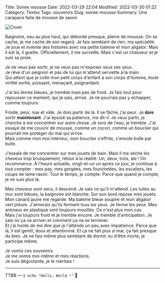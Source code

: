 Title: Soirée mousse
Date: 2022-03-29 22:04
Modified: 2022-03-30 01:22
Category: Textes
Tags: souvenirs
Slug: soiree-mousse
Summary: Une carapace faite de mousse de savon

![Cover]({static}/images/text-1.png)

Baignoire, eau au plus haut, qui déborde presque, pleine de mousse. On se cache, je me cache de son regard.
Je fais semblant de rien, ma spécialité. Je joue et invente des histoires avec ma petite baleine et mon aligator.
Mais il est là, il guette. Officiellement, il me surveille. Mais c'est un chasseur et je suis sa proie.

Je ne veux pas sortir, je ne veux pas m'exposer sous ses yeux.  
Je rêve d'un peignoir et pas de lui qui m'attend serviette à la main.  
Qui attent que je colle mon petit corps d'enfant à son corps d'homme, toute virilité sortie, puissant, menaçant, poignardant.

J'ai les lèvres bleues, je tremble mais pas de froid. Je fais tout pour repousser ce moment, qui je sais, arrive.
Je ne pourrais pas y échapper, comme toujours.

Froide, peur, nue et vide. Je dois partir de là. Il se fâche, j'ai peur. Je **dois** sortir **maintenant**.
J'ai épuisé sa patience, me dit-il. Je veux partir, je cherche à me concentrer sur autre chose.
Je sors de l'eau, je tremble. J'ai essayé de me couvrir de mousse, comme un cocon, comme un bouclier qui pourrait me protéger du mal qui arrive.  
Mais comme mon moi intérieur, mon bouclier s'effrite, s'envole bulle par bulle.

J'essaie de me concentrer sur mes jouets de bain. Mais il me sèche les cheveux trop brusquement, retour à la réalité.
Un, deux, trois, aïe ! On recommence. À l'heure actuelle, vingt-et-un un après ce jour, je continue à tout compter :
mes pas, mes gorgées, mes fourchettes, les escaliers, les coups de lame rasoir. Tout le temps, je compte.
Parce que quand je compte, je ne suis plus là.

Mes cheveux sont secs, il descend. Je sais ce qu'il m'attend. Les tuiles au mur sont bleues, la baignoire est blanche.
Sur son bord repose mes jouets. Mon canard jaune me regarde. Ma baleine bleue soupire et mon aligator vert pleure.
J'aimerais qu'ils ferment tous les yeux. Je ferme les yeux. Mes animaux en plastique sont toujours mouillés. Ce n'est plus mon cas.  
Mais j'ai toujours froid et je tremble encore. Je tremble d'anticipation. Je sais où ça va arriver et comment ça va se terminer.  
Et j'ai honte de me dire que je l'attends un peu avec impatience. Parce que là, il est gentil, doux et attentionné.
Et ça ne fait plus si mal, ça fait presque du bien. Je ne fais même plus semblant de dormir ou d'être morte, je participe même.

Je vomis ces souvenirs.  
Je me vomis moi-même et mes réactions.  
Je suis dégoutante, je le méritais !

---
TTBB — `$ echo "Hello, World !"` 🐨
